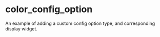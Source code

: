 # color_config_option

An example of adding a custom config option type, and corresponding display widget.
